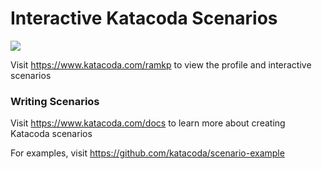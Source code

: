 # Interactive Katacoda Scenarios

[![](http://shields.katacoda.com/katacoda/ramkp/count.svg)](https://www.katacoda.com/ramkp "Get your profile on Katacoda.com")

Visit https://www.katacoda.com/ramkp to view the profile and interactive scenarios

### Writing Scenarios
Visit https://www.katacoda.com/docs to learn more about creating Katacoda scenarios

For examples, visit https://github.com/katacoda/scenario-example
